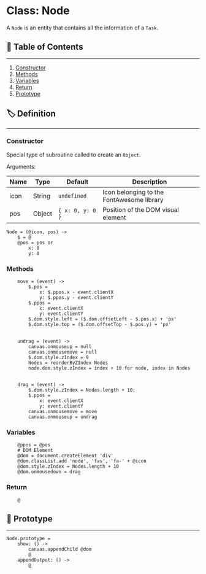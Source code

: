 # Class: Node

A `Node` is an entity that contains all the information of a `Task`.

## 📜 Table of Contents
---
1. [Constructor](#Constructor)
2. [Methods](#Methods)
3. [Variables](#Variables)
4. [Return](#Return)
5. [Prototype](#Prototype)

## 🏷️ Definition
---

### Constructor

Special type of subroutine called to create an `Object`.

Arguments:

| Name | Type | Default | Description |
| --- | --- | --- | --- |
| icon | String | `undefined` | Icon belonging to the FontAwesome library |
| pos | Object | `{ x: 0, y: 0 }` | Position of the DOM visual element |

    Node = (@icon, pos) ->
        $ = @
        @pos = pos or
            x: 0
            y: 0

### Methods

        move = (event) ->
            $.pos =
                x: $.ppos.x - event.clientX
                y: $.ppos.y - event.clientY
            $.ppos =
                x: event.clientX
                y: event.clientY
            $.dom.style.left = ($.dom.offsetLeft - $.pos.x) + 'px'
            $.dom.style.top = ($.dom.offsetTop - $.pos.y) + 'px'

##

        undrag = (event) ->
            canvas.onmouseup = null
            canvas.onmousemove = null
            $.dom.style.zIndex = 9
            Nodes = reorderByZIndex Nodes
            node.dom.style.zIndex = index + 10 for node, index in Nodes

##

        drag = (event) ->
            $.dom.style.zIndex = Nodes.length + 10;
            $.ppos =
                x: event.clientX
                y: event.clientY
            canvas.onmousemove = move
            canvas.onmouseup = undrag

### Variables

        @ppos = @pos
        # DOM Element
        @dom = document.createElement 'div'
        @dom.classList.add 'node', 'fas', 'fa-' + @icon
        @dom.style.zIndex = Nodes.length + 10
        @dom.onmousedown = drag

### Return

        @

## 🤖 Prototype
---

    Node.prototype =
        show: () ->
            canvas.appendChild @dom
            @
        appendOutput: () ->
            @